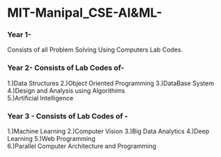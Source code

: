 # MIT-Manipal_CSE-AI&ML-


### Year 1- 
Consists of all Problem Solving Using Computers Lab Codes.

### Year 2- Consists of Lab Codes of- 
1.)Data Structures 
2.)Object Oriented Programming
3.)DataBase System 
4.)Design and Analysis using Algorithims  
5.)Artificial Intelligence 

### Year 3 - Consists of Lab Codes of - 
1.)Machine Learning 
2.)Computer Vision 
3.)Big Data Analytics 
4.)Deep Learning 
5.)Web Programming  
6.)Parallel Computer Architecture and Programming  
